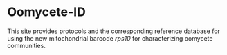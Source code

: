 # Oomycete-ID

This site provides protocols and the corresponding reference database for using the new mitochondrial barcode *rps10* for characterizing oomycete communities.

